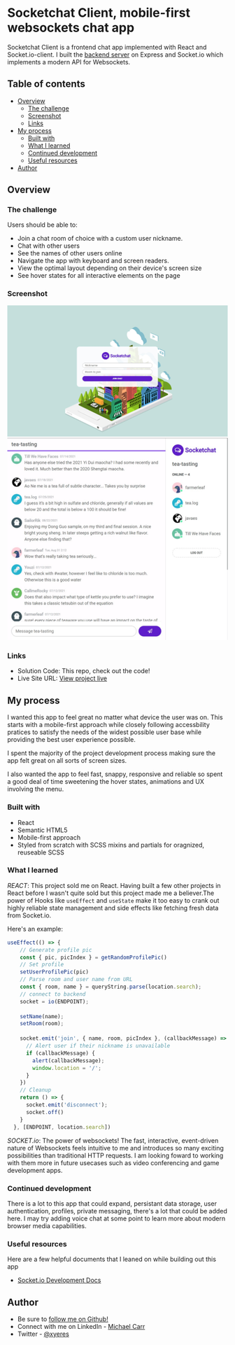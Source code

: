 # Socketchat Client, mobile-first websockets chat app 
Socketchat Client is a frontend chat app implemented with React and Socket.io-client. I built the [backend server](https://github.com/xyeres/socketchat-server) on Express and Socket.io which implements a modern API for Websockets. 

## Table of contents

- [Overview](#overview)
  - [The challenge](#the-challenge)
  - [Screenshot](#screenshot)
  - [Links](#links)
- [My process](#my-process)
  - [Built with](#built-with)
  - [What I learned](#what-i-learned)
  - [Continued development](#continued-development)
  - [Useful resources](#useful-resources)
- [Author](#author)

## Overview

### The challenge

Users should be able to:

- Join a chat room of choice with a custom user nickname.
- Chat with other users
- See the names of other users online
- Navigate the app with keyboard and screen readers.
- View the optimal layout depending on their device's screen size
- See hover states for all interactive elements on the page


### Screenshot

![](./screenshot1.jpg)
![](./screenshot.jpg)

### Links

- Solution Code: This repo, check out the code!
- Live Site URL: [View project live](#)

## My process
I wanted this app to feel great no matter what device the user was on. This starts with a mobile-first approach while closely following accessbility pratices to satisfy the needs of the widest possible user base while providing the best user experience possible.

I spent the majority of the project development process making sure the app felt great on all sorts of screen sizes.

I also wanted the app to feel fast, snappy, responsive and reliable so spent a good deal of time sweetening the hover states, animations and UX involving the menu. 

### Built with

- React
- Semantic HTML5
- Mobile-first approach
- Styled from scratch with SCSS mixins and partials for oragnized, reuseable SCSS

### What I learned
*REACT*: This project sold me on React. Having built a few other projects in React before I wasn't quite sold but this project made me a believer.The power of Hooks like `useEffect` and `useState` make it too easy to crank out highly reliable state management and side effects like fetching fresh data from Socket.io. 

Here's an example:

```js
useEffect(() => {
    // Generate profile pic
    const { pic, picIndex } = getRandomProfilePic()
    // Set profile
    setUserProfilePic(pic)
    // Parse room and user name from URL
    const { room, name } = queryString.parse(location.search);
    // connect to backend 
    socket = io(ENDPOINT);

    setName(name);
    setRoom(room);

    socket.emit('join', { name, room, picIndex }, (callbackMessage) => {
      // Alert user if their nickname is unavailable
      if (callbackMessage) {
        alert(callbackMessage);
        window.location = '/';
      }
    })
    // Cleanup
    return () => {
      socket.emit('disconnect');
      socket.off()
    }
  }, [ENDPOINT, location.search])
```

*SOCKET.io*: The power of websockets! The fast, interactive, event-driven nature of Websockets feels intuitive to me and introduces so many exciting possibilities than traditional HTTP requests. I am looking foward to working with them more in future usecases such as video conferencing and game development apps.    

### Continued development
There is a lot to this app that could expand, persistant data storage, user authentication, profiles, private messaging, there's a lot that could be added here. I may try adding voice chat at some point to learn more about modern browser media capabilities. 
### Useful resources
Here are a few helpful documents that I leaned on while building out this app
- [Socket.io Development Docs](#)

## Author
- Be sure to [follow me on Github!](https://www.github.com/xyeres)
- Connect with me on LinkedIn - [Michael Carr](https://www.linkedin.com/in/mxcarr/)
- Twitter - [@xyeres](https://www.twitter.com/xyeres)
